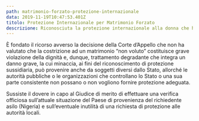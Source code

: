 ```yaml
---
path: matrimonio-forzato-protezione-internazionale
data: 2019-11-19T10:47:53.401Z
titolo: Protezione Internazionale per Matrimonio Forzato
descrizione: Riconosciuta la protezione internazionale alla donna che ha lasciato il suo Paese (nella specie la Nigeria) per evitare un matrimonio forzato e combinato dai genitori
---
```

È fondato il ricorso avverso la decisione della Corte d’Appello che non ha valutato che la costrizione ad un matrimonio “non voluto” costituisce grave violazione della dignità e, dunque, trattamento degradante che integra un danno grave, la cui minaccia, ai fini del riconoscimento di protezione sussidiaria, può provenire anche da soggetti diversi dallo Stato, allorché le autorità pubbliche o le organizzazioni che controllano lo Stato o una sua parte consistente non possano o non vogliono fornire protezione adeguata.

Sussiste il dovere in capo al Giudice di merito di effettuare una verifica officiosa sull’attuale situazione del Paese di provenienza del richiedente asilo (Nigeria) e sull’eventuale inutilità di una richiesta di protezione alle autorità locali.
